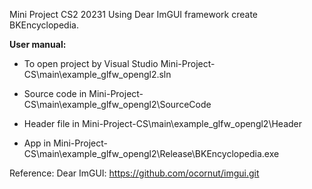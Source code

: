 Mini Project CS2 20231
Using Dear ImGUI framework create BKEncyclopedia.

**User manual:**

- To open project by Visual Studio
    Mini-Project-CS\main\example_glfw_opengl2.sln

- Source code in
    Mini-Project-CS\main\example_glfw_opengl2\SourceCode

- Header file in
    Mini-Project-CS\main\example_glfw_opengl2\Header
  
- App in
    Mini-Project-CS\main\example_glfw_opengl2\Release\BKEncyclopedia.exe

Reference:
    Dear ImGUI: https://github.com/ocornut/imgui.git
